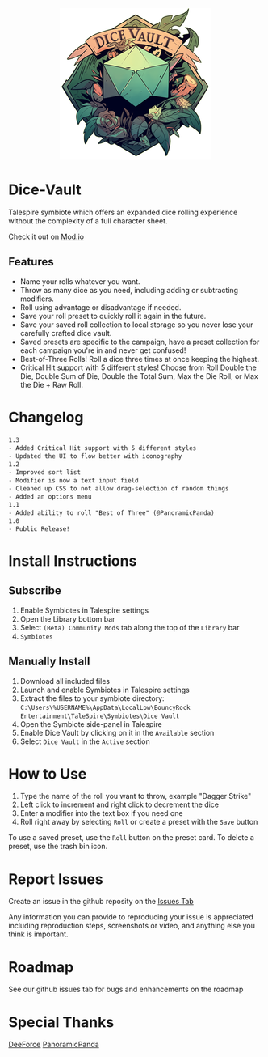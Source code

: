 <p align="center">
  <img src="images/DiceVault.png" alt="Dice Vault Logo" width="300">
</p>

# Dice-Vault

Talespire symbiote which offers an expanded dice rolling experience without the complexity of a full character sheet.

Check it out on [Mod.io](https://mod.io/g/talespire/m/dice-vault)

  ## Features
  - Name your rolls whatever you want.
  - Throw as many dice as you need, including adding or subtracting modifiers.
  - Roll using advantage or disadvantage if needed.
  - Save your roll preset to quickly roll it again in the future.
  - Save your saved roll collection to local storage so you never lose your carefully crafted dice vault.
  - Saved presets are specific to the campaign, have a preset collection for each campaign you're in and never get confused!
  - Best-of-Three Rolls! Roll a dice three times at once keeping the highest.
  - Critical Hit support with 5 different styles! Choose from Roll Double the Die, Double Sum of Die, Double the Total Sum, Max the Die Roll, or Max the Die + Raw Roll.

# Changelog
```
1.3
- Added Critical Hit support with 5 different styles
- Updated the UI to flow better with iconography
1.2
- Improved sort list
- Modifier is now a text input field
- Cleaned up CSS to not allow drag-selection of random things
- Added an options menu
1.1
- Added ability to roll "Best of Three" (@PanoramicPanda)
1.0
- Public Release!
```

# Install Instructions
  ## Subscribe
  1. Enable Symbiotes in Talespire settings
  2. Open the Library bottom bar
  3. Select `(Beta) Community Mods` tab along the top of the `Library` bar
  4. `Symbiotes`
  
  ## Manually Install
  1. Download all included files
  2. Launch and enable Symbiotes in Talespire settings
  3. Extract the files to your symbiote directory: `C:\Users\%USERNAME%\AppData\LocalLow\BouncyRock Entertainment\TaleSpire\Symbiotes\Dice Vault`
  4. Open the Symbiote side-panel in Talespire
  5. Enable Dice Vault by clicking on it in the `Available` section
  6. Select `Dice Vault` in the `Active` section

# How to Use
1. Type the name of the roll you want to throw, example "Dagger Strike"
2. Left click to increment and right click to decrement the dice
3. Enter a modifier into the text box if you need one
4. Roll right away by selecting `Roll` or create a preset with the `Save` button

To use a saved preset, use the `Roll` button on the preset card.
To delete a preset, use the trash bin icon.

# Report Issues
Create an issue in the github reposity on the [Issues Tab](https://github.com/JasonCostanza/Dice-Vault/issues)

Any information you can provide to reproducing your issue is appreciated including reproduction steps, screenshots or video, and anything else you think is important.

# Roadmap
See our github issues tab for bugs and enhancements on the roadmap

# Special Thanks
[DeeForce](https://github.com/D33Force)
[PanoramicPanda](https://github.com/PanoramicPanda)
